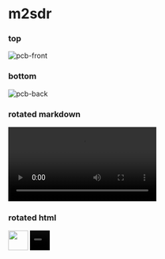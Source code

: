 # m2sdr

### top
![pcb-front](https://linalinn.github.io/m2sdr/top.png)
### bottom
![pcb-back](https://linalinn.github.io/m2sdr/bottom.png)

### rotated markdown
![rotate](https://linalinn.github.io/m2sdr/rotating.mp4)

### rotated html
<img src="https://linalinn.github.io/m2sdr/rotating.gif" width="40" height="40" />
<video src="https://linalinn.github.io/m2sdr/rotating.mp4" width="40" height="40" />

